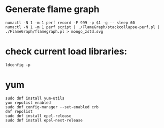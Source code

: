 # Generate flame graph
```
numactl -N 1 -m 1 perf record -F 999 -p $1 -g -- sleep 60
numactl -N 1 -m 1 perf script | ./FlameGraph/stackcollapse-perf.pl | ./FlameGraph/flamegraph.pl > mongo_zstd.svg
```
# check current load libraries:
```
ldconfig -p
```
# yum
```
sudo dnf install yum-utils
yum repolist enabled
sudo dnf config-manager --set-enabled crb
dnf repolist
sudo dnf install epel-release
sudo dnf install epel-next-release

```
